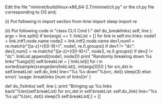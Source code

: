 Edit the file  "mininet/build/linux-x86_64-2.7/mininet/cli.py" or the cli.py file corresponding to OS and;

(i) Put following in import section
from time import sleep
import re

(ii) Put following code in "class CLI( Cmd ):"
  def do_breaklinks( self, line ):	
        args = line.split()
        if len(args) == 1:
	    linkList = []
	    for link in self.mn.links:
	        node1 = link.intf1.node.name
		node2 = link.intf2.node.name
		dev1,num1 = re.match(r"([a-z]+)([0-9]+)", node1, re.I).groups()
		if dev1 != "dc":
		    dev2,num2 = re.match(r"([a-z]+)([0-9]+)", node2, re.I).groups()
		    if dev2 != "dc":
			linkList.append((node1, node2))
	    print "Randomly breaking down %s links"%args[0]
            self.breakList = [ linkList[i] for i in sorted(sample(xrange(len(linkList)), int(args[0]))) ]
	    for src,dst in self.breakList:
		self.do_link( line="%s %s down"%(src, dst))
                sleep(3)
	else:
	    error( 'usage: breaklinks [num of links]\n' )

  def do_fixlinks( self, line ):
	  print "Bringing up %s links back"%len(self.breakList)
	  for src,dst in self.breakList:
	    self.do_link( line="%s %s up"%(src, dst))
      sleep(1)
	  self.breakList[:] = []

